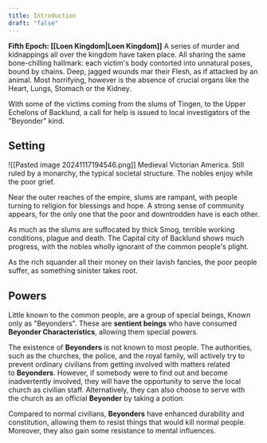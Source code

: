 ```yaml
---
title: Introduction
draft: "false"
---
```


**Fifth Epoch: [[Loen Kingdom|Loen Kingdom]]**
A series of murder and kidnappings all over the kingdom have taken place. All sharing the same bone-chilling hallmark: each victim's body contorted into unnatural poses, bound by chains. Deep, jagged wounds mar their Flesh, as if attacked by an animal. Most horrifying, however is the absence of crucial organs like the Heart, Lungs, Stomach or the Kidney.

With some of the victims coming from the slums of Tingen, to the Upper Echelons of Backlund, a call for help is issued to local investigators of the "Beyonder" kind.

## Setting
![[Pasted image 20241117194546.png]]
Medieval Victorian America. Still ruled by a monarchy, the typical societal structure. The nobles enjoy while the poor grief.

Near the outer reaches of the empire, slums are rampant, with people turning to religion for blessings and hope. A strong sense of community appears, for the only one that the poor and downtrodden have is each other.

As much as the slums are suffocated by thick Smog, terrible working conditions, plague and death. The Capital city of Backlund shows much progress, with the nobles wholly ignorant of the common people's plight.

As the rich squander all their money on their lavish fancies, the poor people suffer, as something sinister takes root.

## Powers
Little known to the common people, are a group of special beings, Known only as "Beyonders". These are **sentient beings** who have consumed **Beyonder Characteristics**, allowing them special powers.

The existence of **Beyonders** is not known to most people. The authorities, such as the churches, the police, and the royal family, will actively try to prevent ordinary civilians from getting involved with matters related to **Beyonders**. However, if somebody were to find out and become inadvertently involved, they will have the opportunity to serve the local church as civilian staff. Alternatively, they can also choose to serve with the church as an official **Beyonder** by taking a potion.

Compared to normal civilians, **Beyonders** have enhanced durability and constitution, allowing them to resist things that would kill normal people. Moreover, they also gain some resistance to mental influences.